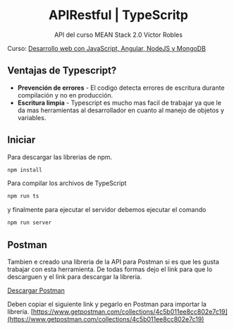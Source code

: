 <p align="center">
  <h1 align="center">APIRestful | TypeScritp</h1>
  <p align="center">API del curso MEAN Stack 2.0 Víctor Robles</p>
</p>

Curso: [Desarrollo web con JavaScript, Angular, NodeJS y MongoDB](https://www.udemy.com/desarrollo-web-con-javascript-angular-nodejs-y-mongodb/)

## Ventajas de Typescript?

- **Prevención de errores** - El codigo detecta errores de escritura durante compilación y no en producción.
- **Escritura limpia** - Typescript es mucho mas facil de trabajar ya que le da mas herramientas al desarrollador en cuanto al manejo de objetos y variables.

## Iniciar

Para descargar las librerias de npm.
```bash
npm install
```
Para compilar los archivos de TypeScript
```bash
npm run ts
```
y finalmente para ejecutar el servidor debemos ejecutar el comando
```bash
npm run server
```

## Postman
Tambien e creado una libreria de la API para Postman si es que les gusta trabajar con esta herramienta. De todas formas dejo el link para que lo descarguen y el link para descargar la libreria.

[Descargar Postman](https://www.getpostman.com/)

Deben copiar el siguiente link y pegarlo en Postman para importar la libreria.
[https://www.getpostman.com/collections/4c5b011ee8cc802e7c19](https://www.getpostman.com/collections/4c5b011ee8cc802e7c19) 
